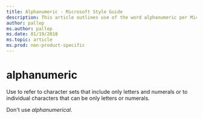 ```yaml
---
title: Alphanumeric - Microsoft Style Guide
description: This article outlines use of the word alphanumeric per Microsoft style guidelines.
author: pallep
ms.author: pallep
ms.date: 01/19/2018
ms.topic: article
ms.prod: non-product-specific
---
```


# alphanumeric

Use
to refer to character sets that include only letters and numerals or to
individual characters that can be only letters or numerals.

Don't use *alphanumerical*.
